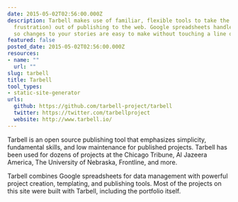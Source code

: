 ```yaml
---
date: 2015-05-02T02:56:00.000Z
description: Tarbell makes use of familiar, flexible tools to take the magic (and
  frustration) out of publishing to the web. Google spreadsheets handle content management,
  so changes to your stories are easy to make without touching a line of code.
featured: false
posted_date: 2015-05-02T02:56:00.000Z
resources:
- name: ""
  url: ""
slug: tarbell
title: Tarbell
tool_types:
- static-site-generator
urls:
  github: https://github.com/tarbell-project/tarbell
  twitter: https://twitter.com/tarbellproject
  website: http://www.tarbell.io/
---
```


Tarbell is an open source publishing tool that emphasizes simplicity, fundamental skills, and low maintenance for published projects. Tarbell has been used for dozens of projects at the Chicago Tribune, Al Jazeera America, The University of Nebraska, Frontline, and more.

Tarbell combines Google spreadsheets for data management with powerful project creation, templating, and publishing tools. Most of the projects on this site were built with Tarbell, including the portfolio itself.
